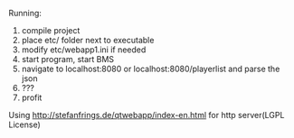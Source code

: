 Running:

1. compile project
2. place etc/ folder next to executable
3. modify etc/webapp1.ini if needed
4. start program, start BMS
5. navigate to localhost:8080 or localhost:8080/playerlist and parse the json
6. ???
7. profit


Using http://stefanfrings.de/qtwebapp/index-en.html for http server(LGPL License)